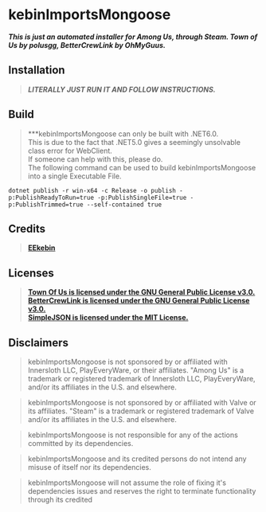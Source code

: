 # kebinImportsMongoose
***This is just an automated installer for Among Us, through Steam. Town of Us by polusgg, BetterCrewLink by OhMyGuus.***


## Installation

> ***LITERALLY JUST RUN IT AND FOLLOW INSTRUCTIONS.***


## Build

> ***kebinImportsMongoose can only be built with .NET6.0.  
> This is due to the fact that .NET5.0 gives a seemingly unsolvable class error for WebClient.  
> If someone can help with this, please do.  
> The following command can be used to build kebinImportsMongoose into a single Executable File.  

```dosbatch
dotnet publish -r win-x64 -c Release -o publish -p:PublishReadyToRun=true -p:PublishSingleFile=true -p:PublishTrimmed=true --self-contained true
```

## Credits
> **[EEkebin](https://github.com/EEkebin)**


## Licenses

> **[Town Of Us is licensed under the GNU General Public License v3.0.](https://github.com/polusgg/Town-Of-Us/blob/master/LICENSE)  
> [BetterCrewLink is licensed under the GNU General Public License v3.0.](https://github.com/OhMyGuus/BetterCrewLink/blob/nightly/LICENSE)  
> [SimpleJSON is licensed under the MIT License.](https://github.com/Bunny83/SimpleJSON/blob/master/LICENSE)**


## Disclaimers

> kebinImportsMongoose is not sponsored by or affiliated with Innersloth LLC, PlayEveryWare, or their affiliates. "Among Us" is a trademark or registered trademark of Innersloth LLC, PlayEveryWare, and/or its affiliates in the U.S. and elsewhere.  

> kebinImportsMongoose is not sponsored by or affiliated with Valve or its affiliates. "Steam" is a trademark or registered trademark of Valve and/or its affiliates in the U.S. and elsewhere.

> kebinImportsMongoose is not responsible for any of the actions committed by its dependencies.  

> kebinImportsMongoose and its credited persons do not intend any misuse of itself nor its dependencies.  

> kebinImportsMongoose will not assume the role of fixing it's dependencies issues and reserves the right to terminate functionality through its credited